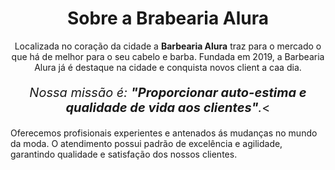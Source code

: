 <!DOCTYPE html> 
<html lang="pt-br">
   <head>
       <meta charset="UTF-8">
       <title>Barbearia Alura</title>
   </head>

   <body>
   <h1 style="text-align: center">Sobre a Brabearia Alura</h1>

   <p style="text-align: center">Localizada no coração da cidade a <strong>Barbearia Alura</strong> traz para o mercado o que há de melhor para o seu cabelo e barba. Fundada em 2019, a Barbearia Alura já é destaque na cidade e conquista novos client a caa dia.</p>

   <p style="font-size: 20px; text-align: center"><em>Nossa missão é: <strong>"Proporcionar auto-estima e qualidade de vida aos clientes"</strong>.</em><</strong></p>

   <p style="txt-align:">Oferecemos profisionais experientes e antenados ás mudanças no mundo da moda. O atendimento possui padrão de excelência e agilidade, garantindo qualidade e satisfação dos nossos clientes. </p>
   </body>
   </html>
